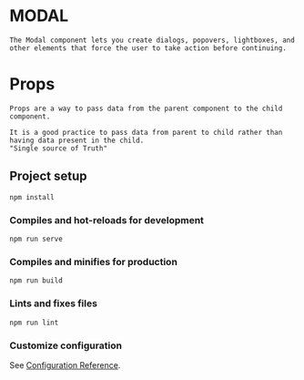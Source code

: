 # MODAL
```
The Modal component lets you create dialogs, popovers, lightboxes, and other elements that force the user to take action before continuing.
```

# Props
```
Props are a way to pass data from the parent component to the child component.

It is a good practice to pass data from parent to child rather than having data present in the child.
"Single source of Truth"
```

## Project setup
```
npm install
```

### Compiles and hot-reloads for development
```
npm run serve
```

### Compiles and minifies for production
```
npm run build
```

### Lints and fixes files
```
npm run lint
```

### Customize configuration
See [Configuration Reference](https://cli.vuejs.org/config/).
